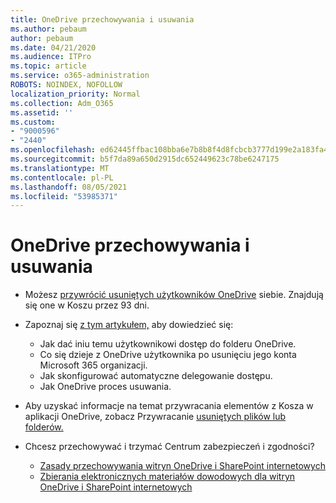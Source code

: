```yaml
---
title: OneDrive przechowywania i usuwania
ms.author: pebaum
author: pebaum
ms.date: 04/21/2020
ms.audience: ITPro
ms.topic: article
ms.service: o365-administration
ROBOTS: NOINDEX, NOFOLLOW
localization_priority: Normal
ms.collection: Adm_O365
ms.assetid: ''
ms.custom:
- "9000596"
- "2440"
ms.openlocfilehash: ed62445ffbac108bba6e7b8b8f4d8fcbcb3777d199e2a183fa457949cfe830a0
ms.sourcegitcommit: b5f7da89a650d2915dc652449623c78be6247175
ms.translationtype: MT
ms.contentlocale: pl-PL
ms.lasthandoff: 08/05/2021
ms.locfileid: "53985371"
---
```

# <a name="onedrive-retention-and-deletion"></a>OneDrive przechowywania i usuwania

- Możesz [przywrócić usuniętych użytkowników OneDrive](https://docs.microsoft.com/onedrive/restore-deleted-onedrive) siebie. Znajdują się one w Koszu przez 93 dni.

- Zapoznaj się [z tym artykułem,](https://docs.microsoft.com/onedrive/retention-and-deletion) aby dowiedzieć się:
    - Jak dać iniu temu użytkownikowi dostęp do folderu OneDrive.
    - Co się dzieje z OneDrive użytkownika po usunięciu jego konta Microsoft 365 organizacji.
    - Jak skonfigurować automatyczne delegowanie dostępu.
    - Jak OneDrive proces usuwania.

- Aby uzyskać informacje na temat przywracania elementów z Kosza w aplikacji OneDrive, zobacz Przywracanie [usuniętych plików lub folderów.](https://support.office.com/article/949ada80-0026-4db3-a953-c99083e6a84f)

- Chcesz przechowywać i trzymać Centrum zabezpieczeń i zgodności?
    - [Zasady przechowywania witryn OneDrive i SharePoint internetowych](https://docs.microsoft.com/microsoft-365/compliance/retention-policies)
    - [Zbierania elektronicznych materiałów dowodowych dla witryn OneDrive i SharePoint internetowych](https://docs.microsoft.com/office365/securitycompliance/ediscovery-cases#step-4-place-content-locations-on-hold)
